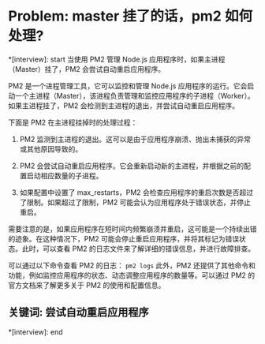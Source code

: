 # Problem: master 挂了的话，pm2 如何处理?

*[interview]: start
当使用 PM2 管理 Node.js 应用程序时，如果主进程（Master）挂了，PM2 会尝试自动重启应用程序。

PM2 是一个进程管理工具，它可以监控和管理 Node.js 应用程序的运行。它会启动一个主进程（Master），该进程负责管理和监控应用程序的子进程（Worker）。如果主进程挂了，PM2 会检测到主进程的退出，并尝试自动重启应用程序。

下面是 PM2 在主进程挂掉时的处理过程：
1. PM2 监测到主进程的退出。这可以是由于应用程序崩溃、抛出未捕获的异常或其他原因导致的。

2. PM2 会尝试自动重启应用程序。它会重新启动新的主进程，并根据之前的配置启动相应数量的子进程。

3. 如果配置中设置了 max_restarts，PM2 会检查应用程序的重启次数是否超过了限制。如果超过了限制，PM2 可能会认为应用程序处于错误状态，并停止重启。

需要注意的是，如果应用程序在短时间内频繁崩溃并重启，这可能是一个持续出错的迹象。在这种情况下，PM2 可能会停止重启应用程序，并将其标记为错误状态。此时，可以查看 PM2 的日志文件来了解详细的错误信息，并进行故障排查。

可以通过以下命令查看 PM2 的日志：
`pm2 logs`
此外，PM2 还提供了其他命令和功能，例如监控应用程序的状态、动态调整应用程序的数量等。可以通过 PM2 的官方文档来了解更多关于 PM2 的使用和配置信息。

## 关键词: 尝试自动重启应用程序
*[interview]: end
